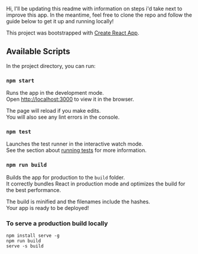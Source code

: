 Hi, I'll be updating this readme with information on steps i'd take next to improve this app. In the meantime, feel free to clone the repo and follow the guide below to get it up and running locally!

This project was bootstrapped with [Create React App](https://github.com/facebookincubator/create-react-app).
  
## Available Scripts

In the project directory, you can run:

### `npm start`

Runs the app in the development mode.<br>
Open [http://localhost:3000](http://localhost:3000) to view it in the browser.

The page will reload if you make edits.<br>
You will also see any lint errors in the console.

### `npm test`

Launches the test runner in the interactive watch mode.<br>
See the section about [running tests](#running-tests) for more information.

### `npm run build`

Builds the app for production to the `build` folder.<br>
It correctly bundles React in production mode and optimizes the build for the best performance.

The build is minified and the filenames include the hashes.<br>
Your app is ready to be deployed!

### To serve a production build locally

```
npm install serve -g
npm run build
serve -s build
```
